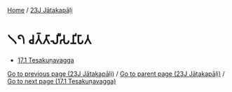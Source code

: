 
[Home](/) / [23J Jātakapāḷi](/tipitaka/23J.md)

# 𑁧𑁭 𑀘𑀢𑁆𑀢𑀸𑀮𑀻𑀲𑀦𑀺𑀧𑀸𑀢

* [17.1 Tesakuṇavagga](/tipitaka/23J/17/17.1.md)

[Go to previous page (23J Jātakapāḷi)](/tipitaka/23J/0.md) / [Go to parent page (23J Jātakapāḷi)](/tipitaka/23J/0.md) / [Go to next page (17.1 Tesakuṇavagga)](/tipitaka/23J/17/17.1.md)


